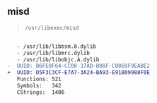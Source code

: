 ## misd

> `/usr/libexec/misd`

```diff

   - /usr/lib/libbsm.0.dylib
   - /usr/lib/libmrc.dylib
   - /usr/lib/libobjc.A.dylib
-  UUID: B6FE0F64-CC08-37AD-B98F-C0869F9EABE2
+  UUID: D5F3C3CF-E7A7-3A24-BA93-E91B09988F0E
   Functions: 521
   Symbols:   342
   CStrings:  1406

```
